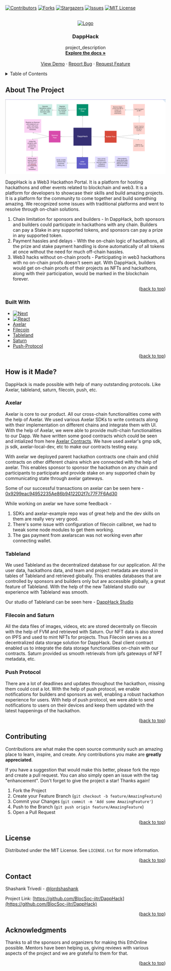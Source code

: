 <!-- Improved compatibility of back to top link: See: https://github.com/othneildrew/Best-README-Template/pull/73 -->

<a name="readme-top"></a>

<!--
*** Thanks for checking out the Best-README-Template. If you have a suggestion
*** that would make this better, please fork the repo and create a pull request
*** or simply open an issue with the tag "enhancement".
*** Don't forget to give the project a star!
*** Thanks again! Now go create something AMAZING! :D
-->

<!-- PROJECT SHIELDS -->
<!--
*** I'm using markdown "reference style" links for readability.
*** Reference links are enclosed in brackets [ ] instead of parentheses ( ).
*** See the bottom of this document for the declaration of the reference variables
*** for contributors-url, forks-url, etc. This is an optional, concise syntax you may use.
*** https://www.markdownguide.org/basic-syntax/#reference-style-links
-->

[![Contributors][contributors-shield]][contributors-url]
[![Forks][forks-shield]][forks-url]
[![Stargazers][stars-shield]][stars-url]
[![Issues][issues-shield]][issues-url]
[![MIT License][license-shield]][license-url]

<!-- PROJECT LOGO -->
<br />
<div align="center">
  <a href="https://github.com/BlocSoc-iitr/DappHack">
    <img src="frontent/public/hackathon.jpeg" alt="Logo" width="80" height="80">
  </a>

<h3 align="center">DappHack</h3>

  <p align="center">
    project_description
    <br />
    <a href="https://github.com/BlocSoc-iitr/DappHack"><strong>Explore the docs »</strong></a>
    <br />
    <br />
    <a href="https://ethglobal.com/showcase/dapphack-4tjef">View Demo</a>
    ·
    <a href="https://github.com/BlocSoc-iitr/DappHack/issues">Report Bug</a>
    ·
    <a href="https://github.com/BlocSoc-iitr/DappHack/issues">Request Feature</a>
  </p>
</div>

<!-- TABLE OF CONTENTS -->
<details>
  <summary>Table of Contents</summary>
  <ol>
    <li>
      <a href="#about-the-project">About The Project</a>
      <ul>
        <li><a href="#built-with">Built With</a></li>
      </ul>
    </li>
    <li><a href="#How is it Made?">How is it made></a></li>
    <li><a href="#contributing">Contributing</a></li>
    <li><a href="#license">License</a></li>
    <li><a href="#contact">Contact</a></li>
    <li><a href="#acknowledgments">Acknowledgments</a></li>
  </ol>
</details>

<!-- ABOUT THE PROJECT -->

## About The Project

[![Product Name Screen Shot][product-screenshot]](https://example.com)

DappHack is a Web3 Hackathon Portal. It is a platform for hosting hackathons and other events related to blockchain and web3. It is a platform for developers to showcase their skills and build amazing projects. It is a platform for the community to come together and build something amazing.
We recognized some issues with traditional platforms and went to resolve through on-chain solutions.

1. Chain limitation for sponsors and builders - In DappHack, both sponsors and builders could participate in hackathons with any chain. Builders can pay a Stake in any supported tokens, and sponsors can pay a prize in any supported token.
2. Payment hassles and delays - WIth the on-chain logic of hackathons, all the prize and stake payment handling is done automatically of all tokens at once without the need for much off-chain hassles.
3. Web3 hacks without on-chain proofs - Participating in web3 hackathons with no on-chain proofs doesn't seem apt. With DappHack, builders would get on-chain proofs of their projects as NFTs and hackathons, along with their participation, would be marked in the blockchain forever.

<p align="right">(<a href="#readme-top">back to top</a>)</p>

### Built With

- [![Next][next.js]][next-url]
- [![React][react.js]][react-url]
- [Axelar]
- [Filecoin]
- [Tableland]
- [Saturn]
- [Push-Protocol]

<p align="right">(<a href="#readme-top">back to top</a>)</p>

<!-- USAGE EXAMPLES -->

## How is it Made?

DappHack is made possible with help of many outstanding protocols. Like Axelar, tableland, saturn, filecoin, push, etc.

### Axelar

Axelar is core to our product. All our cross-chain functionalities come with the help of Axelar. We used various Axelar SDKs to write contracts along with their implementation on different chains and integrate them with UI. With the help of Axelar, we were able to provide multi-chain functionalities to our Dapp. We have written some good contracts which could be seen and intialized from here [Axelar Contracts](https://github.com/BlocSoc-iitr/DappHack/tree/master/axelar-cross-chain). We have used axelar's gmp sdk, js sdk, axelar-local-dev, etc to make our contracts testing easy.

With axelar we deployed parent hackathon contracts one chain and child contracts on other different chains which are connected with the help of axelar. This enables sponsor to sponsor the hackathon on any chain and participants to participate and provide stake on any supported chain by communicating state through axelar gateways.

Some of our successful transactions on axelar can be seen here -
[0x9299eac94952235Ae86b94122D2f7c77F7F6Ad30](https://testnet.axelarscan.io/address/0x9299eac94952235Ae86b94122D2f7c77F7F6Ad30?tab=general_message_passing)

While working on axelar we have some feedback -

1. SDKs and axelar-example repo was of great help and the dev skills on them are really very very good.
2. There's some issue with configuration of filecoin calibnet, we had to tweak some node modules to get them working.
3. The gas payment from axelarscan was not working even after connecting wallet.

### Tableland

We used Tableland as the decentralized database for our application. All the user data, hackathons data, and team and project metadata are stored in tables of Tableland and retrieved globally. This enables databases that are controlled by sponsors and builders only but are accessible globally, a great feature of Tableland. With the help of the new Tableland studio our experience with Tableland was smooth.

Our studio of Tableland can be seen here - [DappHack Studio](https://studio.tableland.xyz/lordstudio/dapphack)

### Filecoin and Saturn

All the data files of images, videos, etc are stored decentrally on filecoin with the help of FVM and retrieved with Saturn. Our NFT data is also stored on IPFS and used to mint NFTs for projects. Thus Filecoin serves as a decentralized data storage solution for DappHack. Deal client contract enabled us to integrate the data storage functionalities on-chain with our contracts.
Saturn provided us smooth retrievals from ipfs gateways of NFT metadata, etc.

### Push Protocol

There are a lot of deadlines and updates throughout the hackathon, missing them could cost a lot. With the help of push protocol, we enable notifications for builders and sponsors as well, enabling a robust hackathon experience for users. With help of push protocol, we were able to send notifications to users on their devices and keep them updated with the latest happenings of the hackathon.

<p align="right">(<a href="#readme-top">back to top</a>)</p>

<!-- CONTRIBUTING -->

## Contributing

Contributions are what make the open source community such an amazing place to learn, inspire, and create. Any contributions you make are **greatly appreciated**.

If you have a suggestion that would make this better, please fork the repo and create a pull request. You can also simply open an issue with the tag "enhancement".
Don't forget to give the project a star! Thanks again!

1. Fork the Project
2. Create your Feature Branch (`git checkout -b feature/AmazingFeature`)
3. Commit your Changes (`git commit -m 'Add some AmazingFeature'`)
4. Push to the Branch (`git push origin feature/AmazingFeature`)
5. Open a Pull Request

<p align="right">(<a href="#readme-top">back to top</a>)</p>

<!-- LICENSE -->

## License

Distributed under the MIT License. See `LICENSE.txt` for more information.

<p align="right">(<a href="#readme-top">back to top</a>)</p>

<!-- CONTACT -->

## Contact

Shashank Trivedi - [@lordshashank](https://twitter.com/0xLord_forever)

Project Link: [https://github.com/BlocSoc-iitr/DappHack](https://github.com/BlocSoc-iitr/DappHack)

<p align="right">(<a href="#readme-top">back to top</a>)</p>

<!-- ACKNOWLEDGMENTS -->

## Acknowledgments

Thanks to all the sponsors and organizers for making this EthOnline possible.
Mentors have been helping us, giving reviews with various aspects of the project and we are grateful to them for that.

<p align="right">(<a href="#readme-top">back to top</a>)</p>

<!-- MARKDOWN LINKS & IMAGES -->
<!-- https://www.markdownguide.org/basic-syntax/#reference-style-links -->

[contributors-shield]: https://img.shields.io/github/contributors/BlocSoc-iitr/DappHack.svg?style=for-the-badge
[contributors-url]: https://github.com/BlocSoc-iitr/DappHack/graphs/contributors
[forks-shield]: https://img.shields.io/github/forks/BlocSoc-iitr/DappHack.svg?style=for-the-badge
[forks-url]: https://github.com/BlocSoc-iitr/DappHack/network/members
[stars-shield]: https://img.shields.io/github/stars/BlocSoc-iitr/DappHack.svg?style=for-the-badge
[stars-url]: https://github.com/BlocSoc-iitr/DappHack/stargazers
[issues-shield]: https://img.shields.io/github/issues/BlocSoc-iitr/DappHack.svg?style=for-the-badge
[issues-url]: https://github.com/BlocSoc-iitr/DappHack/issues
[license-shield]: https://img.shields.io/github/license/BlocSoc-iitr/DappHack.svg?style=for-the-badge
[license-url]: https://github.com/BlocSoc-iitr/DappHack/blob/master/LICENSE.txt
[linkedin-shield]: https://img.shields.io/badge/-LinkedIn-black.svg?style=for-the-badge&logo=linkedin&colorB=555
[linkedin-url]: https://linkedin.com/in/linkedin_username
[product-screenshot]: ./frontend/public/image.png
[next.js]: https://img.shields.io/badge/next.js-000000?style=for-the-badge&logo=nextdotjs&logoColor=white
[next-url]: https://nextjs.org/
[react.js]: https://img.shields.io/badge/React-20232A?style=for-the-badge&logo=react&logoColor=61DAFB
[react-url]: https://reactjs.org/
[vue.js]: https://img.shields.io/badge/Vue.js-35495E?style=for-the-badge&logo=vuedotjs&logoColor=4FC08D
[vue-url]: https://vuejs.org/
[angular.io]: https://img.shields.io/badge/Angular-DD0031?style=for-the-badge&logo=angular&logoColor=white
[angular-url]: https://angular.io/
[svelte.dev]: https://img.shields.io/badge/Svelte-4A4A55?style=for-the-badge&logo=svelte&logoColor=FF3E00
[svelte-url]: https://svelte.dev/
[laravel.com]: https://img.shields.io/badge/Laravel-FF2D20?style=for-the-badge&logo=laravel&logoColor=white
[laravel-url]: https://laravel.com
[bootstrap.com]: https://img.shields.io/badge/Bootstrap-563D7C?style=for-the-badge&logo=bootstrap&logoColor=white
[bootstrap-url]: https://getbootstrap.com
[jquery.com]: https://img.shields.io/badge/jQuery-0769AD?style=for-the-badge&logo=jquery&logoColor=white
[jquery-url]: https://jquery.com
[Filecoin]: https://filecoin.io/
[Lighthouse]: https://www.lighthouse.storage/
[Tableland]: https://tableland.xyz/
[Push-Protocol]: https://push.org/
[Beryx]: https://www.brex.com/product/api
[Saturn]: https://saturn.tech/
[Axelar]: https://axelar.network/
